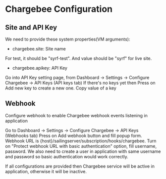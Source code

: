 # Chargebee Configuration

## Site and API Key
We need to provide these system properties(VM arguments):

- chargebee.site: Site name

For test, it should be "syrf-test". And value should be "syrf" for live site.


- chargebee.apikey: API Key

Go into API Key setting page, from Dashboard -> Settings -> Configure Chargebee -> API Keys (API keys tab)
If there's no keys yet then Press on Add new key to create a new one.
Copy value of a key

## Webhook
Configure webhook to enable Chargebee webhook events listening in application

Go to Dashboard -> Settings -> Configure Chargebee -> API Keys (Webhooks tab)
Press on Add webhook button and fill popup form. Webhook URL is {host}/sailingserver/subscription/hooks/chargebee.
Turn on "Protect webhook URL with basic authentication" option, fill username, password. We also need to create a user in application with same username and password so basic authentication would work correctly.


If all configurations are provided then Chargebee service will be active in application, otherwise it will be inactive.
